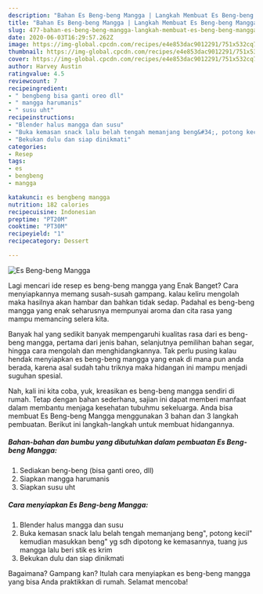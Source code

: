 ```yaml
---
description: "Bahan Es Beng-beng Mangga | Langkah Membuat Es Beng-beng Mangga Yang Bikin Ngiler"
title: "Bahan Es Beng-beng Mangga | Langkah Membuat Es Beng-beng Mangga Yang Bikin Ngiler"
slug: 477-bahan-es-beng-beng-mangga-langkah-membuat-es-beng-beng-mangga-yang-bikin-ngiler
date: 2020-06-03T16:29:57.262Z
image: https://img-global.cpcdn.com/recipes/e4e853dac9012291/751x532cq70/es-beng-beng-mangga-foto-resep-utama.jpg
thumbnail: https://img-global.cpcdn.com/recipes/e4e853dac9012291/751x532cq70/es-beng-beng-mangga-foto-resep-utama.jpg
cover: https://img-global.cpcdn.com/recipes/e4e853dac9012291/751x532cq70/es-beng-beng-mangga-foto-resep-utama.jpg
author: Harvey Austin
ratingvalue: 4.5
reviewcount: 7
recipeingredient:
- " bengbeng bisa ganti oreo dll"
- " mangga harumanis"
- " susu uht"
recipeinstructions:
- "Blender halus mangga dan susu"
- "Buka kemasan snack lalu belah tengah memanjang beng&#34;, potong kecil&#34; kemudian masukkan beng&#34; yg sdh dipotong ke kemasannya, tuang jus mangga lalu beri stik es krim"
- "Bekukan dulu dan siap dinikmati"
categories:
- Resep
tags:
- es
- bengbeng
- mangga

katakunci: es bengbeng mangga 
nutrition: 182 calories
recipecuisine: Indonesian
preptime: "PT20M"
cooktime: "PT30M"
recipeyield: "1"
recipecategory: Dessert

---
```



![Es Beng-beng Mangga](https://img-global.cpcdn.com/recipes/e4e853dac9012291/751x532cq70/es-beng-beng-mangga-foto-resep-utama.jpg)

Lagi mencari ide resep es beng-beng mangga yang Enak Banget? Cara menyiapkannya memang susah-susah gampang. kalau keliru mengolah maka hasilnya akan hambar dan bahkan tidak sedap. Padahal es beng-beng mangga yang enak seharusnya mempunyai aroma dan cita rasa yang mampu memancing selera kita.

Banyak hal yang sedikit banyak mempengaruhi kualitas rasa dari es beng-beng mangga, pertama dari jenis bahan, selanjutnya pemilihan bahan segar, hingga cara mengolah dan menghidangkannya. Tak perlu pusing kalau hendak menyiapkan es beng-beng mangga yang enak di mana pun anda berada, karena asal sudah tahu triknya maka hidangan ini mampu menjadi suguhan spesial.




Nah, kali ini kita coba, yuk, kreasikan es beng-beng mangga sendiri di rumah. Tetap dengan bahan sederhana, sajian ini dapat memberi manfaat dalam membantu menjaga kesehatan tubuhmu sekeluarga. Anda bisa membuat Es Beng-beng Mangga menggunakan 3 bahan dan 3 langkah pembuatan. Berikut ini langkah-langkah untuk membuat hidangannya.

<!--inarticleads1-->

##### Bahan-bahan dan bumbu yang dibutuhkan dalam pembuatan Es Beng-beng Mangga:

1. Sediakan  beng-beng (bisa ganti oreo, dll)
1. Siapkan  mangga harumanis
1. Siapkan  susu uht




<!--inarticleads2-->

##### Cara menyiapkan Es Beng-beng Mangga:

1. Blender halus mangga dan susu
1. Buka kemasan snack lalu belah tengah memanjang beng&#34;, potong kecil&#34; kemudian masukkan beng&#34; yg sdh dipotong ke kemasannya, tuang jus mangga lalu beri stik es krim
1. Bekukan dulu dan siap dinikmati




Bagaimana? Gampang kan? Itulah cara menyiapkan es beng-beng mangga yang bisa Anda praktikkan di rumah. Selamat mencoba!
